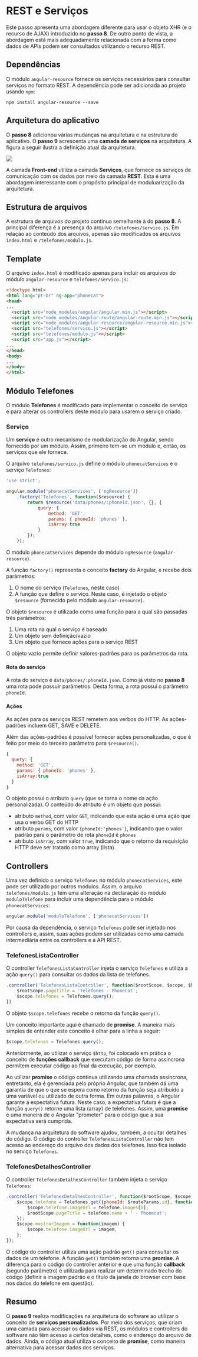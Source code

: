 # REST e Serviços

Este passo apresenta uma abordagem diferente para usar o objeto XHR (e o recurso de AJAX) introduzido no **passo 8**. De outro ponto de vista, a abordagem está mais adequadamente relacionada com a forma como dados de APIs podem ser consultados utilizando o recurso REST.

## Dependências

O módulo `angular-resource` fornece os serviços necessários para consultar serviços no formato REST. A dependência pode ser adicionada ao projeto usando `npm`:

```
npm install angular-resource --save
```

## Arquitetura do aplicativo

O **passo 8** adicionou várias mudanças na arquitetura e na estrutura do aplicativo. O **passo 9** acrescenta uma **camada de serviços** na arquitetura. A figura a seguir ilustra a definição atual da arquitetura.

![](passo-9-arquitetura.JPG)

A camada **Front-end** utiliza a camada **Serviços**, que fornece os serviços de comunicação com os dados por meio da camada **REST**. Esta é uma abordagem interessante com o propósito principal de moduluarização da arquitetura. 

## Estrutura de arquivos

A estrutura de arquivos do projeto continua semelhante à do **passo 8**. A principal diferença é a presença do arquivo `/telefones/servico.js`. Em relação ao conteúdo dos arquivos, apenas são modificados os arquivos `index.html` e `/telefones/modulo.js`.

## Template

O arquivo `index.html` é modificado apenas para incluir os arquivos do módulo `angular-resource` e  `telefones/servico.js`:

```html
<!doctype html>
<html lang="pt-br" ng-app="phonecat">
<head>
...
  <script src="node_modules/angular/angular.min.js"></script>
  <script src="node_modules/angular-route/angular-route.min.js"></script>
  <script src="node_modules/angular-resource/angular-resource.min.js"></script>
  <script src="telefones/servico.js"></script>
  <script src="telefones/modulo.js"></script>
  <script src="app.js"></script>
...
</head>
<body>
...
</body>
</html>
```

## Módulo Telefones

O módulo **Telefones** é modificado para implementar o conceito de serviço e para alterar os controllers deste módulo para usarem o serviço criado.

### Serviço

Um **serviço** é outro mecanismo de modularização do Angular, sendo fornecido por um módulo. Assim, primeiro tem-se um módulo e, então, os serviços que ele fornece.

O arquivo `telefones/servico.js` define o módulo `phonecatServices` e o serviço `Telefones`:

```javascript
'use strict';

angular.module('phonecatServices', ['ngResource'])
    .factory('Telefones', function($resource) {
        return $resource('data/phones/:phoneId.json', {}, {
            query: {
                method: 'GET',
                params: { phoneId: 'phones' },
                isArray:true
            }
        });
    });
```

O módulo `phonecatServices` depende do módulo `ngResource` (`angular-resource`).

A função `factory()` representa o conceito **factory** do Angular, e recebe dois parâmetros:
1. O nome do serviço (`Telefones`, neste caso)
2. A função que define o serviço. Neste caso, é injetado o objeto `$resource` (fornecido pelo módulo `angular-resource`).

O objeto `$resource` é utilizado como uma função para a qual são passadas três parâmetros:
1. Uma rota na qual o serviço é baseado
2. Um objeto sem definição/vazio
3. Um objeto que fornece ações para o serviço REST

O objeto vazio permite definir valores-padrões para os parâmetros da rota. 

#### Rota do serviço

A rota do serviço é `data/phones/:phoneId.json`. Como já visto no **passo 8** uma rota pode possuir parâmetros. Desta forma, a rota possui o parâmetro `phoneId`.

#### Ações

As ações para os serviços REST remetem aos verbos do HTTP. As ações-padrões incluem GET, SAVE e DELETE.

Além das ações-padrões é possível fornecer ações personalizadas, o que é feito por meio do terceiro parâmetro para `$resource()`.

```javascript
{
  query: {
    method: 'GET',
    params: { phoneId: 'phones' },
    isArray:true
  }
}
```

O objeto possui o atributo `query` (que se torna o nome da ação personalizada). O conteúdo do atributo é um objeto que possui:
* atributo `method`, com valor `GET`, indicando que esta ação é uma ação que usa o verbo GET do HTTP
* atributo `params`, com valor `{phoneId:'phones'}`, indicando que o valor padrão para o parâmetro de rota `phoneId` é `phones`
* atributo `isArray`, com valor `true`, indicando que o retorno da requisição HTTP deve ser tratado como array (lista).

## Controllers

Uma vez definido o serviço `Telefones` no módulo `phonecatServices`, este pode ser utilizado por outros módulos. Assim, o arquivo `telefones/modulo.js` tem uma alteração na declaração do módulo `moduloTelefone` para incluir uma dependência para o módulo `phonecatServices`:

```javascript
angular.module('moduloTelefone', ['phonecatServices'])
```

Por causa da dependência, o serviço `Telefones` pode ser injetado nos controllers e, assim, suas ações podem ser utilizadas como uma camada intermediária entre os controllers e a API REST.

### TelefonesListaController

O controller `TelefonesListaController` injeta o serviço `Telefones` e utiliza a ação `query()` para consultar os dados da lista de telefones.

```javascript
.controller('TelefonesListaController', function($rootScope, $scope, $http, Telefones){
    $rootScope.pageTitle = 'Telefones - PhoneCat';
    $scope.telefones = Telefones.query();
})
```

O objeto `$scope.telefones` recebe o retorno da função `query()`.

Um conceito importante aqui é chamado de **promise**. A maneira mais simples de entender este conceito é olhar para a linha a seguir:

```javascript
$scope.telefones = Telefones.query();
```

Anteriormente, ao utilizar o serviço `$http`, foi colocado em prática o conceito de **funções callback** que executam código de forma assíncrona permitem executar código ao final da execução, por exemplo.

Ao utilizar **promise** o código continua utilizando uma chamada assíncrona, entretanto, ela é gerenciada pelo próprio Angular, que também dá uma garantia de que o que se espera como retorno da função seja atribuído a uma variável ou utilizado de outra forma. Em outras palavras, o Angular garante a expectativa futura. Neste caso, a expectativa futura é que a função `query()` retorne uma lista (array) de telefones. Assim, uma **promise** é uma maneira de o Angular "prometer" para o código que a sua expectativa será cumprida.

A mudança na arquitetura do software ajudou, também, a ocultar detalhes do código. O código do controller `TelefonesListaController` não tem acesso ao endereço do arquivo dos dados dos telefones. Isso fica isolado no serviço `Telefones`.

### TelefonesDetalhesController

O controller `TelefonesDetalhesController` também injeta o serviço `Telefones`:

```javascript
.controller('TelefonesDetalhesController', function($rootScope, $scope, $http, $routeParams, Telefones){
    $scope.telefone = Telefones.get({phoneId: $routeParams.id}, function(telefone){
        $scope.telefone.imageUrl = telefone.images[0];
        $rootScope.pageTitle = telefone.name + ' - Phonecat';
    });
    $scope.mostrarImagem = function(imagem) {
        $scope.telefone.imageUrl = imagem;
    };
});
```

O código do controller utiliza uma ação padrão `get()` para consultar os dados de um telefone. A função `get()` também retorna uma **promise**. A diferença para o código do controller anterior é que uma função **callback** (segundo parâmetro) é utilizada para realizar um determinado trecho do código (definir a imagem padrão e o título da janela do browser com base nos dados do telefone em questão).

## Resumo

O **passo 9** realiza modificações na arquitetura do software ao utilizar o conceito de **serviços personalizados**. Por meio dos serviços, que criam uma camada para acessar os dados via REST, os módulos e controllers do software não têm acesso a certos detalhes, como o endereço do arquivo de dados. Ainda, o código atual utiliza o conceito de **promise**, como maneira alternativa para acessar dados dos serviços.

